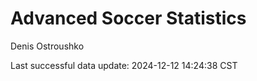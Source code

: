 # Advanced Soccer Statistics
Denis Ostroushko

<!-- gfm -->

Last successful data update: 2024-12-12 14:24:38 CST
